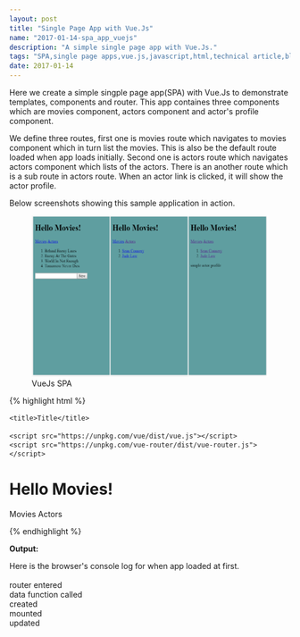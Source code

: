 ```yaml
---
layout: post
title: "Single Page App with Vue.Js"
name: "2017-01-14-spa_app_vuejs"
description: "A simple single page app with Vue.Js."
tags: "SPA,single page apps,vue.js,javascript,html,technical article,blog,post"
date: 2017-01-14
---
```


<p>Here we create a simple singple page app(SPA) with Vue.Js to demonstrate templates, components and router. This app containes three components which are movies component, actors component and actor's profile component.</p>

<p>We define three routes, first one is movies route which navigates to movies component which in turn list the movies. This is also be the default route loaded when app loads initially. Second one is actors route which navigates actors component which lists of the actors. There is an another route which is a sub route in actors route. When an actor link is clicked, it will show the actor profile.</p>

<p>Below screenshots showing this sample application in action.</p>

<p>
    <figure>
      <img class="diagram" src="/images/VueJsDemo.png" alt="VueJs Single Page App Screens" width="489px" height="289px" />
      <figcaption>VueJs SPA</figcaption>
    </figure>    
</p>

{% highlight html %}

<!DOCTYPE html>
<html>
<head>
    <meta http-equiv="content-type" content="text/html; charset=UTF-8">
    <meta charset="utf-8">
    <meta name="viewport" content="width=device-width,initial-scale=1">

    <title>Title</title>

    <script src="https://unpkg.com/vue/dist/vue.js"></script>
    <script src="https://unpkg.com/vue-router/dist/vue-router.js"></script>
</head>
<body>
    <div id="app">
      <h1>Hello Movies!</h1>
      <p>
        <router-link to="/movies">Movies</router-link>
        <router-link to="/actors">Actors</router-link>
      </p>
      <router-view></router-view>
    </div>
</body>

<script id="actorsTemplate" type="text/x-template">
    <div>
        <ol>
            <li><router-link to="/actors/profile">Sean Connery</router-link></li>
            <li><router-link to="/actors/profile">Jude Law</router-link></li>
        </ol>
        <router-view></router-view>
    </div>
</script>
<script>
    //Data store.
    const imdb = [
                    { text: 'Behind Eneny Lines' },
                    { text: 'Eneny At The Gates' },
                    { text: 'World Is Not Enough' },
                    { text: 'Tomorrow Never Dies' }
                ];
    
    // Actors page template only component
    const Actors = {
       template: '#actorsTemplate'
    };

    // Actor profile page component simple inline html template
    const ActroProfile = {
        template: '<div>simple actor profile</div>'
    }

    // Movies page component
    const Movies = {
        data: function(){
            console.log('data function called');
            return {
                newmovie:'',
                movies: []
            };
        },
        methods: {
            addMovie: function () {
                this.movies.push({
                    text: this.newmovie
                });
                this.newmovie = '';
                //router.replace('actors');
                return false;
            }
        },
       template:
                '<div>'+
                    '<ol>'+
                        '<li v-for="movie in movies">'+
                            '{{ movie.text }}'+
                        '</li>'+
                    '</ol>'+
                    '<input type="text" v-model="newmovie">'+
                    '<button v-on:click="addMovie">New</button>'+
                '<div>',
        //component life cycle methods
        created: function () {
            console.log('created');
        },
        updated: function () {
            console.log('updated');
        },
        mounted: function () {
            console.log('mounted');
        },
        destroyed: function () {
            console.log('destroyed');
        },
        beforeRouteEnter: function(to, from, next) {
            console.log('router entered');
            next(function(vm){
                vm.movies = imdb;
            });
        }
    };

    const routes = [
        { path: '/', component: Movies },
        { path: '/movies', component: Movies },
        { path: '/actors', component: Actors, children: [
                {
                  path: 'profile',
                  component: ActroProfile
                }
            ]
        }
    ];
    
    const router = new VueRouter({
      routes: routes 
    });
    
    const app = new Vue({
      router: router
    }).$mount('#app');

</script>
</html>


{% endhighlight %}

<b>Output:</b>
<p class="output">
Here is the browser's console log for when app loaded at first.<br>
<br>
router entered<br>
data function called<br>
created<br>
mounted<br>
updated<br>
</p>
